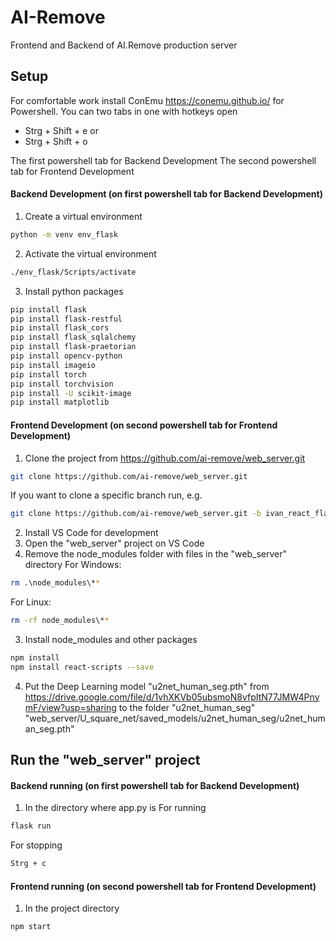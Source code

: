 # AI-Remove
Frontend and Backend of AI.Remove production server

## Setup
For comfortable work install ConEmu https://conemu.github.io/ for Powershell. You can two tabs in one with hotkeys open 
-   Strg + Shift + e
    or
-   Strg + Shift + o
   
The first powershell tab for Backend Development
The second powershell tab for Frontend Development

#### Backend Development (on first powershell tab for Backend Development)
1. Create a virtual environment
```sh
python -m venv env_flask
```
2. Activate the virtual environment
```sh
./env_flask/Scripts/activate
```
3. Install python packages
```sh
pip install flask
pip install flask-restful
pip install flask_cors
pip install flask_sqlalchemy
pip install flask-praetorian
pip install opencv-python
pip install imageio
pip install torch 
pip install torchvision
pip install -U scikit-image
pip install matplotlib
```

#### Frontend Development (on second powershell tab for Frontend Development)
1. Clone the project from https://github.com/ai-remove/web_server.git
```sh
git clone https://github.com/ai-remove/web_server.git
```
If you want to clone a specific branch run, e.g.    
```sh
git clone https://github.com/ai-remove/web_server.git -b ivan_react_flask
```
2. Install VS Code for development
3. Open the "web_server" project on VS Code
2. Remove the node_modules folder with files in the "web_server" directory
For Windows:
 ```sh
rm .\node_modules\**
```
For Linux:
```sh
rm -rf node_modules\**
```
3. Install node_modules and other packages
```sh   
npm install
npm install react-scripts --save
```
4. Put the Deep Learning model "u2net_human_seg.pth" from https://drive.google.com/file/d/1vhXKVb05ubsmoN8vfpItN77JMW4PnymF/view?usp=sharing to the folder "u2net_human_seg" 
   "web_server/U_square_net/saved_models/u2net_human_seg/u2net_human_seg.pth"


## Run the "web_server" project

#### Backend running (on first powershell tab for Backend Development)
1. In the directory where app.py is
For running
```sh   
flask run
```
For stopping
```sh
Strg + c
```

#### Frontend running (on second powershell tab for Frontend Development)
1. In the project directory
```sh
npm start
```
